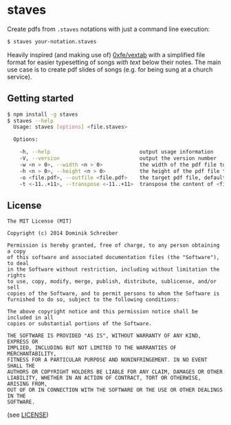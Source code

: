 staves
======

Create pdfs from `.staves` notations with just a command line execution:

```bash
$ staves your-notation.staves
```

Heavily inspired (and making use of) [0xfe/vextab](https://github.com/0xfe/vextab) with a simplified file format for easier typesetting of songs *with text* below their notes. The main use case is to create pdf slides of songs (e.g. for being sung at a church service).

Getting started
---------------

```bash
$ npm install -g staves
$ staves --help
  Usage: staves [options] <file.staves>

  Options:

    -h, --help                             output usage information
    -V, --version                          output the version number
    -w <n > 0>, --width <n > 0>            the width of the pdf file to create (in px), defaults to 1024
    -h <n > 0>, --height <n > 0>           the height of the pdf file to create (in px), defaults to 800
    -o <file.pdf>, --outfile <file.pdf>    the target pdf file, defaults to a.pdf
    -t <-11..+11>, --transpose <-11..+11>  transpose the content of <file.staves> by -11 to +11 semitones, defaults to 0
```

License
-------

```
The MIT License (MIT)

Copyright (c) 2014 Dominik Schreiber

Permission is hereby granted, free of charge, to any person obtaining a copy
of this software and associated documentation files (the "Software"), to deal
in the Software without restriction, including without limitation the rights
to use, copy, modify, merge, publish, distribute, sublicense, and/or sell
copies of the Software, and to permit persons to whom the Software is
furnished to do so, subject to the following conditions:

The above copyright notice and this permission notice shall be included in all
copies or substantial portions of the Software.

THE SOFTWARE IS PROVIDED "AS IS", WITHOUT WARRANTY OF ANY KIND, EXPRESS OR
IMPLIED, INCLUDING BUT NOT LIMITED TO THE WARRANTIES OF MERCHANTABILITY,
FITNESS FOR A PARTICULAR PURPOSE AND NONINFRINGEMENT. IN NO EVENT SHALL THE
AUTHORS OR COPYRIGHT HOLDERS BE LIABLE FOR ANY CLAIM, DAMAGES OR OTHER
LIABILITY, WHETHER IN AN ACTION OF CONTRACT, TORT OR OTHERWISE, ARISING FROM,
OUT OF OR IN CONNECTION WITH THE SOFTWARE OR THE USE OR OTHER DEALINGS IN THE
SOFTWARE.
```

(see [LICENSE](LICENSE))